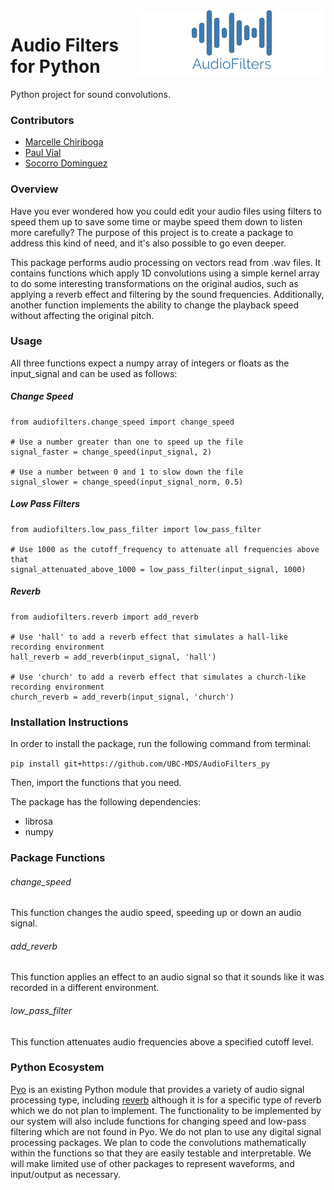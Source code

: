 
<img src="/img/logo.png" width="300" align="right">

# Audio Filters for Python

Python project for sound convolutions.

### Contributors

- [Marcelle Chiriboga](https://github.com/mchiriboga)
- [Paul Vial](https://github.com/Pall-v)
- [Socorro Dominguez](https://github.com/sedv8808)


### Overview

Have you ever wondered how you could edit your audio files using filters to speed them up to save some time or maybe speed them down to listen more carefully? The purpose of this project is to create a package to address this kind of need, and it's also possible to go even deeper.

This package performs audio processing on vectors read from .wav files. It contains functions which apply 1D convolutions using a simple kernel array to do some interesting transformations on the original audios, such as applying a reverb effect and filtering by the sound frequencies. Additionally, another function implements the ability to change the playback speed without affecting the original pitch.


### Usage

All three functions expect a numpy array of integers or floats as the input_signal and can be used as follows:

##### Change Speed

```
from audiofilters.change_speed import change_speed

# Use a number greater than one to speed up the file
signal_faster = change_speed(input_signal, 2)

# Use a number between 0 and 1 to slow down the file
signal_slower = change_speed(input_signal_norm, 0.5)
```

##### Low Pass Filters

```
from audiofilters.low_pass_filter import low_pass_filter

# Use 1000 as the cutoff_frequency to attenuate all frequencies above that
signal_attenuated_above_1000 = low_pass_filter(input_signal, 1000)
```

##### Reverb

```
from audiofilters.reverb import add_reverb

# Use 'hall' to add a reverb effect that simulates a hall-like recording environment
hall_reverb = add_reverb(input_signal, 'hall')

# Use 'church' to add a reverb effect that simulates a church-like recording environment
church_reverb = add_reverb(input_signal, 'church')
```

### Installation Instructions

In order to install the package, run the following command from terminal:

`pip install git+https://github.com/UBC-MDS/AudioFilters_py`

Then, import the functions that you need.

The package has the following dependencies:
- librosa
- numpy


### Package Functions

###### change_speed
This function changes the audio speed, speeding up or down an audio signal.

###### add_reverb
This function applies an effect to an audio signal so that it sounds like it was recorded in a different environment.

###### low_pass_filter
This function attenuates audio frequencies above a specified cutoff level.

### Python Ecosystem

[Pyo](https://github.com/belangeo/pyo) is an existing Python module that provides a variety of audio signal processing type, including [reverb](http://ajaxsoundstudio.com/pyodoc/examples/07-effects/02-schroeder-reverb.html?highlight=reverb) although it is for a specific type of reverb which we do not plan to implement.  The functionality to be implemented by our system will also include functions for changing speed and low-pass filtering which are not found in Pyo.  We do not plan to use any digital signal processing packages.  We plan to code the convolutions mathematically within the functions so that they are easily testable and interpretable.  We will make limited use of other packages to represent waveforms, and input/output as necessary.
